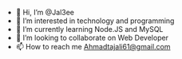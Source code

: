 - 👋 Hi, I’m @Jal3ee
- 👀 I’m interested in technology and programming
- 🌱 I’m currently learning Node.JS and MySQL
- 💞️ I’m looking to collaborate on Web Developer
- 📫 How to reach me Ahmadtajali61@gmail.com

<!---
Jal3ee/Jal3ee is a ✨ special ✨ repository because its `README.md` (this file) appears on your GitHub profile.
You can click the Preview link to take a look at your changes.
--->
